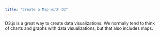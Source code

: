 ```yaml
---
title: "Create a Map with D3"
---
```


D3.js is a great way to create data visualizations. We normally tend to think of charts and graphs with data visualizations, but that also includes maps.
